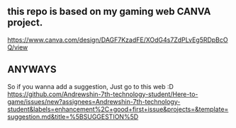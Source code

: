 ## this repo is based on my gaming web CANVA project. 
https://www.canva.com/design/DAGF7KzadFE/XOdG4s7ZdPLvEg5RDpBcOQ/view


## ANYWAYS
So if you wanna add a suggestion, Just go to this web :D
https://github.com/Andrewshin-7th-technology-student/Here-to-game/issues/new?assignees=Andrewshin-7th-technology-student&labels=enhancement%2C+good+first+issue&projects=&template=suggestion.md&title=%5BSUGGESTION%5D
